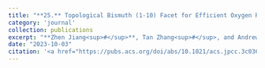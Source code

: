 ```yaml
---
title: "**25.** Topological Bismuth (1-10) Facet for Efficient Oxygen Reduction Cathode in Fuel Cells"
category: 'journal'
collection: publications
excerpt: "**Zhen Jiang<sup>#</sup>**, Tan Zhang<sup>#</sup>, and Andrew M. Rappe (**<sup>#</sup>: equal contribution**)"
date: "2023-10-03"
citation: '<a href="https://pubs.acs.org/doi/abs/10.1021/acs.jpcc.3c03681"> <span style="color: blue"><i><B>J. Phys. Chem. C</B></i></span> 127, 40, 19879-19885 (2023) </a>'
---
```

